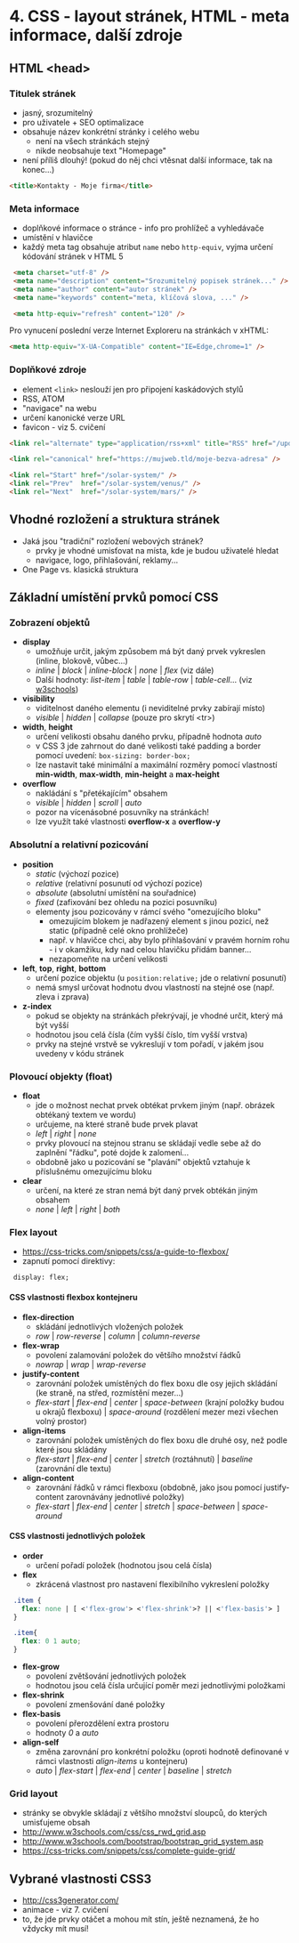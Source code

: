 # 4. CSS - layout stránek, HTML - meta informace, další zdroje

## HTML &lt;head&gt;
### Titulek stránek
 * jasný, srozumitelný
 * pro uživatele + SEO optimalizace
 * obsahuje název konkrétní stránky i celého webu
    * není na všech stránkách stejný
    * nikde neobsahuje text "Homepage"
 * není příliš dlouhý! (pokud do něj chci vtěsnat další informace, tak na konec...)

```html
<title>Kontakty - Moje firma</title>
```

### Meta informace
 * doplňkové informace o stránce - info pro prohlížeč a vyhledávače
 * umístění v hlavičce
 * každý meta tag obsahuje atribut ```name``` nebo ```http-equiv```, vyjma určení kódování stránek v HTML 5

```html
 <meta charset="utf-8" />
 <meta name="description" content="Srozumitelný popisek stránek..." />
 <meta name="author" content="autor stránek" />
 <meta name="keywords" content="meta, klíčová slova, ..." />

 <meta http-equiv="refresh" content="120" />
```

Pro vynucení poslední verze Internet Exploreru na stránkách v xHTML:

```html
<meta http-equiv="X-UA-Compatible" content="IE=Edge,chrome=1" />
```

### Doplňkové zdroje
 * element ```<link>``` neslouží jen pro připojení kaskádových stylů
 * RSS, ATOM
 * "navigace" na webu
 * určení kanonické verze URL
 * favicon - viz 5. cvičení

 ```html
 <link rel="alternate" type="application/rss+xml" title="RSS" href="/updates.rdf" />

 <link rel="canonical" href="https://mujweb.tld/moje-bezva-adresa" />

 <link rel="Start" href="/solar-system/" />
 <link rel="Prev"  href="/solar-system/venus/" />
 <link rel="Next"  href="/solar-system/mars/" />
 ```


## Vhodné rozložení a struktura stránek
 * Jaká jsou "tradiční" rozložení webových stránek?
    * prvky je vhodné umisťovat na místa, kde je budou uživatelé hledat
    * navigace, logo, přihlašování, reklamy...
 * One Page vs. klasická struktura

## Základní umístění prvků pomocí CSS

### Zobrazení objektů

 * **display**
    * umožňuje určit, jakým způsobem má být daný prvek vykreslen (inline, blokově, vůbec...)
    * *inline* | *block* | *inline-block* | *none* | *flex* (viz dále)
    * Další hodnoty: *list-item* | *table* | *table-row* | *table-cell*... (viz [w3schools](http://www.w3schools.com/cssref/pr_class_display.asp))
 * **visibility**
    * viditelnost daného elementu (i neviditelné prvky zabírají místo)
    * *visible* | *hidden* | *collapse* (pouze pro skrytí &lt;tr&gt;)
 * **width**, **height**
    * určení velikosti obsahu daného prvku, případně hodnota *auto*
    * v CSS 3 jde zahrnout do dané velikosti také padding a border pomocí uvedení: ```box-sizing: border-box;```
    * lze nastavit také minimální a maximální rozměry pomocí vlastností **min-width**, **max-width**, **min-height** a **max-height**
 * **overflow**
    * nakládání s "přetékajícím" obsahem
    * *visible* | *hidden* | *scroll* | *auto*
    * pozor na vícenásobné posuvníky na stránkách!
    * lze využít také vlastnosti **overflow-x** a **overflow-y**

### Absolutní a relativní pozicování

 * **position**
    * *static* (výchozí pozice)
    * *relative* (relativní posunutí od výchozí pozice)
    * *absolute* (absolutní umístění na souřadnice)
    * *fixed* (zafixování bez ohledu na pozici posuvníku)
    * elementy jsou pozicovány v rámcí svého "omezujícího bloku"
        * omezujícím blokem je nadřazený element s jinou pozicí, než static (případně celé okno prohlížeče)
        * např. v hlavičce chci, aby bylo přihlašování v pravém horním rohu - i v okamžiku, kdy nad celou hlavičku přidám banner...
        * nezapomeňte na určení velikosti
 * **left**, **top**, **right**, **bottom**
    * určení pozice objektu (u ```position:relative;``` jde o relativní posunutí)
    * nemá smysl určovat hodnotu dvou vlastností na stejné ose (např. zleva i zprava)
 * **z-index**
    * pokud se objekty na stránkách překrývají, je vhodné určit, který má být vyšší
    * hodnotou jsou celá čísla (čím vyšší číslo, tím vyšší vrstva)
    * prvky na stejné vrstvě se vykreslují v tom pořadí, v jakém jsou uvedeny v kódu stránek

### Plovoucí objekty (float)

 * **float**
    * jde o možnost nechat prvek obtékat prvkem jiným (např. obrázek obtékaný textem ve wordu)
    * určujeme, na které straně bude prvek plavat
    * *left* | *right* | *none*
    * prvky plovoucí na stejnou stranu se skládají vedle sebe až do zaplnění "řádku", poté dojde k zalomení...
    * obdobně jako u pozicování se "plavání" objektů vztahuje k příslušnému omezujícímu bloku
 * **clear**
    * určení, na které ze stran nemá být daný prvek obtékán jiným obsahem
    * *none* | *left* | *right* | *both*

### Flex layout
 * https://css-tricks.com/snippets/css/a-guide-to-flexbox/
 * zapnutí pomocí direktivy:

 ``` display: flex;```

#### CSS vlastnosti flexbox kontejneru
 * **flex-direction**
    * skládání jednotlivých vložených položek
    * *row* | *row-reverse* | *column* | *column-reverse*
 * **flex-wrap**
    * povolení zalamování položek do většího množství řádků
    * *nowrap* | *wrap* | *wrap-reverse*
 * **justify-content**
    * zarovnání položek umístěných do flex boxu dle osy jejich skládání (ke straně, na střed, rozmístění mezer...)
    * *flex-start* | *flex-end* | *center* | *space-between* (krajní položky budou u okrajů flexboxu) | *space-around* (rozdělení mezer mezi všechen volný prostor)
 * **align-items**
    * zarovnání položek umístěných do flex boxu dle druhé osy, než podle které jsou skládány
    * *flex-start* | *flex-end* | *center* | *stretch* (roztáhnutí) | *baseline* (zarovnání dle textu)
 * **align-content**
    * zarovnání řádků v rámci flexboxu (obdobně, jako jsou pomocí justify-content zarovnávány jednotlivé položky)
    * *flex-start* | *flex-end* | *center* | *stretch* | *space-between* | *space-around*

#### CSS vlastnosti jednotlivých položek
 * **order**
    * určení pořadí položek (hodnotou jsou celá čísla)
 * **flex**
    * zkrácená vlastnost pro nastavení flexibilního vykreslení položky

```css
 .item {
   flex: none | [ <'flex-grow'> <'flex-shrink'>? || <'flex-basis'> ]
 }

 .item{
   flex: 0 1 auto;
 }
```

 * **flex-grow**
    * povolení zvětšování jednotlivých položek
    * hodnotou jsou celá čísla určující poměr mezi jednotlivými položkami
 * **flex-shrink**
    * povolení zmenšování dané položky
 * **flex-basis**
    * povolení přerozdělení extra prostoru
    * hodnoty *0* a *auto*
 * **align-self**
    * změna zarovnání pro konkrétní položku (oproti hodnotě definované v rámci vlastnosti *align-items* u kontejneru)
    * *auto* | *flex-start* | *flex-end* | *center* | *baseline* | *stretch*

### Grid layout
 * stránky se obvykle skládají z většího množství sloupců, do kterých umisťujeme obsah
 * http://www.w3schools.com/css/css_rwd_grid.asp
 * http://www.w3schools.com/bootstrap/bootstrap_grid_system.asp
 * https://css-tricks.com/snippets/css/complete-guide-grid/

## Vybrané vlastnosti CSS3
 * http://css3generator.com/
 * animace - viz 7. cvičení
 * to, že jde prvky otáčet a mohou mít stín, ještě neznamená, že ho vždycky mít musí!


